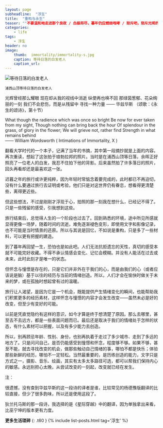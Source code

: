 ```yaml
---
layout: page
subheadline:  "浮生"
title:  "重构与永生"
teaser: ""不要温和地走进那个良夜 / 白昼将尽，暮年仍应燃烧咆哮 / 怒斥吧，怒斥光明的消逝。"——狄兰 · 托马斯"
categories:
    - life
tags:
    - 浮生
header: no
image:
    thumb:  immortality/immortality-s.jpg
    caption: 等待日落的白发老人
    caption_url: 
---
```


<img src="{{ site.url}}/images/mmortality/immortality.jpg" alt="等待日落的白发老人">

~~~
浦西山顶等待日落的白发老人
~~~

光辉曾经那么耀眼
现在却从我的视线中消逝
纵使再也唤不回
那绿茵葱郁、花朵绚丽的一刻
我们不会悲伤，而是从残留中
寻找一种力量
                      —— 华兹华斯
（颂歌：《永生的颂诗》，第十节）

What though the radience which was once so bright
Be now for ever taken from my sight,
      Though nothing can bring back
      the hour
Of splendour in the grass, of glory in the flower;
      We will grieve not, rather find
      Strength in what remains behind            
                      —— William Wordsworth 
( Intimations of Immortality, X )

翻看大学时代的一个本子，记满了当年的书摘，其中第一段摘抄就是上面的内容。再次重读，想起了这张拍于琅勃拉邦的照片。当时是在浦西山顶等日落，余晖正好照亮了一位老人的白发，我忍不住拍下他的背影。后来虽然拍了许多落日的照片，回头再看却还是最喜欢这一张。

迟暮之年的旅行或许更纯粹，因为年轻时常惦念着要完成的，此时都已不再迫切，没有什么要通过旅行去证明或考验，他们只是对这世界仍有眷恋，想看得更清楚些，离得更近些。

但这些想法，不过是刚刚才浮现于心，拍照的那一刻我在想什么，已经记不得了。只是一些残留的感受，引我想到这些。

旅行结束后，总觉得人生的一个阶段也过去了。回到熟悉的环境，途中所见所感就显得更像一场梦，随着时间的流逝，难免逐渐褪色变形，即使用文字和影像记录，也不可能是当时情景的还原。所以与其说是回忆，不如说是重构，只是多了一些材料，可以更有把握的建造。

到了暮年再回望一生，恐怕也是如此吧。人们无法抗拒遗忘的天性，真切的感受本就不可能完好收藏。不得不承认情感会变化、记忆会模糊。并没有人能活在过去或未来，此时此刻才是唯一的状态。

但怀念与憧憬是存在的，只是它们并非外在于我们的心，而是由我们的心（或者应该说是脑）基于以往的经历与当前的情绪创造。所以，人们才会在愉快时做关于未来的梦，或在孤独时想起曾有过的温暖。

旅行让人渴望，是因为它是一个机会，既能提供产生情绪变化的瞬间，也能帮助我们积累更多的经历素材，这样怀念与憧憬的内容才会发生改变——虽然未必是好的改变，但至少有变好的可能。

以前是凭直觉隐约有这样的意识，如今才算是终于想清楚了原因。那么去哪里，甚至去不去远方，都是一些表面问题而已。最后还是取决于我们的情绪处于怎样的状态，有什么素材可以把握，以及有多少能力去创造。

所以，别再顾忌年龄、性别、身份，也别再执着于走过了多少城市、走到了多远的地方了。只是问问自己，是否仍能感受到憧憬和怀念，程度够不够。如果不够，甚至不能，就去寻找改变的机会，做那些触动自己情绪的事，哪怕不都是快乐；体验那些新鲜的经历，哪怕不一定轻松。当然最重要的，是历练创造的能力，文字只是方式之一，摄影、音乐、绘画，其实有太多太多路径可选，都可以帮我们保持内心的敏感。永远别担心太晚，从尝试改变的一刻起，改变就已经在发生。

注：

很遗憾，没有查到华兹华斯的这一段诗的译者是谁，比较常见的杨德豫版翻译的比较直接，但少了很多韵味，所以还是使用这段了。

狄兰托马斯的那一段诗，我选择的是《星际穿越》中的翻译，因为单独拿出来看，比巫宁坤的版本更有力度。

<strong>更多生活琐碎</strong>
{: .t60 }
{% include list-posts.html tag='浮生' %}
